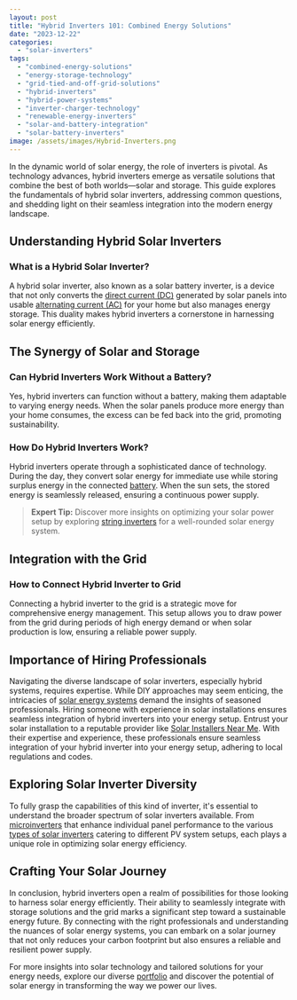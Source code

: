 ```yaml
---
layout: post
title: "Hybrid Inverters 101: Combined Energy Solutions"
date: "2023-12-22"
categories: 
  - "solar-inverters"
tags: 
  - "combined-energy-solutions"
  - "energy-storage-technology"
  - "grid-tied-and-off-grid-solutions"
  - "hybrid-inverters"
  - "hybrid-power-systems"
  - "inverter-charger-technology"
  - "renewable-energy-inverters"
  - "solar-and-battery-integration"
  - "solar-battery-inverters"
image: /assets/images/Hybrid-Inverters.png
---
```


In the dynamic world of solar energy, the role of inverters is pivotal. As technology advances, hybrid inverters emerge as versatile solutions that combine the best of both worlds—solar and storage. This guide explores the fundamentals of hybrid solar inverters, addressing common questions, and shedding light on their seamless integration into the modern energy landscape.

## Understanding Hybrid Solar Inverters

### What is a Hybrid Solar Inverter?

A hybrid solar inverter, also known as a solar battery inverter, is a device that not only converts the [direct current (DC)](/does-solar-power-use-dc-electricity/) generated by solar panels into usable [alternating current (AC)](/from-sunlight-to-switch-navigating-ac-electricity-with-solar-panels/) for your home but also manages energy storage. This duality makes hybrid inverters a cornerstone in harnessing solar energy efficiently.

## The Synergy of Solar and Storage

### Can Hybrid Inverters Work Without a Battery?

Yes, hybrid inverters can function without a battery, making them adaptable to varying energy needs. When the solar panels produce more energy than your home consumes, the excess can be fed back into the grid, promoting sustainability.

### How Do Hybrid Inverters Work?

Hybrid inverters operate through a sophisticated dance of technology. During the day, they convert solar energy for immediate use while storing surplus energy in the connected [battery](/types-of-solar-batteries-understanding-the-power/). When the sun sets, the stored energy is seamlessly released, ensuring a continuous power supply.

> **Expert Tip:** Discover more insights on optimizing your solar power setup by exploring [string inverters](/string-inverters-demystified-optimizing-your-solar-power-setup/) for a well-rounded solar energy system.

## Integration with the Grid

### How to Connect Hybrid Inverter to Grid

Connecting a hybrid inverter to the grid is a strategic move for comprehensive energy management. This setup allows you to draw power from the grid during periods of high energy demand or when solar production is low, ensuring a reliable power supply.

## Importance of Hiring Professionals

Navigating the diverse landscape of solar inverters, especially hybrid systems, requires expertise. While DIY approaches may seem enticing, the intricacies of [solar energy systems](/how-is-a-solar-energy-system-composed/) demand the insights of seasoned professionals. Hiring someone with experience in solar installations ensures seamless integration of hybrid inverters into your energy setup. Entrust your solar installation to a reputable provider like [Solar Installers Near Me](/). With their expertise and experience, these professionals ensure seamless integration of your hybrid inverter into your energy setup, adhering to local regulations and codes.

## Exploring Solar Inverter Diversity

To fully grasp the capabilities of this kind of inverter, it's essential to understand the broader spectrum of solar inverters available. From [microinverters](/microinverters-unveiled-revolutionizing-solar-energy-efficiency/) that enhance individual panel performance to the various [types of solar inverters](/types-of-solar-inverters-choosing-the-right-one-for-your-pv-system/) catering to different PV system setups, each plays a unique role in optimizing solar energy efficiency.

## Crafting Your Solar Journey

In conclusion, hybrid inverters open a realm of possibilities for those looking to harness solar energy efficiently. Their ability to seamlessly integrate with storage solutions and the grid marks a significant step toward a sustainable energy future. By connecting with the right professionals and understanding the nuances of solar energy systems, you can embark on a solar journey that not only reduces your carbon footprint but also ensures a reliable and resilient power supply.

For more insights into solar technology and tailored solutions for your energy needs, explore our diverse [portfolio](/) and discover the potential of solar energy in transforming the way we power our lives.
